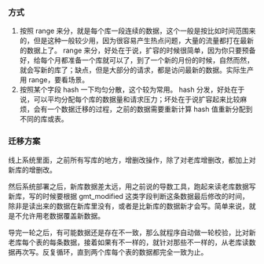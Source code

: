### 方式
1. 按照 range 来分，就是每个库一段连续的数据，这个一般是按比如时间范围来的，但是这种一般较少用，因为很容易产生热点问题，大量的流量都打在最新的数据上了。
range 来分，好处在于说，扩容的时候很简单，因为你只要预备好，给每个月都准备一个库就可以了，到了一个新的月份的时候，自然而然，就会写新的库了；缺点，但是大部分的请求，都是访问最新的数据。实际生产用 range，要看场景。
2. 按照某个字段 hash 一下均匀分散，这个较为常用。
hash 分发，好处在于说，可以平均分配每个库的数据量和请求压力；坏处在于说扩容起来比较麻烦，会有一个数据迁移的过程，之前的数据需要重新计算 hash 值重新分配到不同的库或表。

### 迁移方案
线上系统里面，之前所有写库的地方，增删改操作，除了对老库增删改，都加上对新库的增删改。

然后系统部署之后，新库数据差太远，用之前说的导数工具，跑起来读老库数据写新库，写的时候要根据 gmt_modified 这类字段判断这条数据最后修改的时间，除非是读出来的数据在新库里没有，或者是比新库的数据新才会写。简单来说，就是不允许用老数据覆盖新数据。

导完一轮之后，有可能数据还是存在不一致，那么就程序自动做一轮校验，比对新老库每个表的每条数据，接着如果有不一样的，就针对那些不一样的，从老库读数据再次写。反复循环，直到两个库每个表的数据都完全一致为止。
